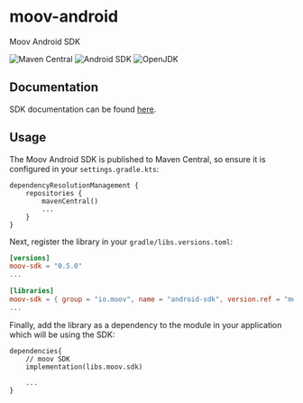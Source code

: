 # moov-android

Moov Android SDK

![Maven Central](https://img.shields.io/maven-central/v/io.moov/android-sdk?color=77a5ff)
![Android SDK](https://img.shields.io/badge/android_sdk-28%2B-green?logo=android)
![OpenJDK](https://img.shields.io/badge/jdk-11%2B-red?logo=openjdk)


## Documentation

SDK documentation can be found [here](https://moovfinancial.github.io/moov-android/).

## Usage

The Moov Android SDK is published to Maven Central, so ensure it is configured in your `settings.gradle.kts`:

```
dependencyResolutionManagement {
    repositories {
        mavenCentral()
        ...
    }
}
```

Next, register the library in your `gradle/libs.versions.toml`:

```toml
[versions]
moov-sdk = "0.5.0"
...

[libraries]
moov-sdk = { group = "io.moov", name = "android-sdk", version.ref = "moov-sdk" }
...
```

Finally, add the library as a dependency to the module in your application which will be using the SDK:

```
dependencies{
    // moov SDK
    implementation(libs.moov.sdk)

    ...
}
```
